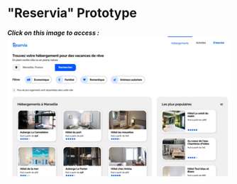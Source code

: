 # "Reservia" Prototype

**_Click on this image to access :_**
[![Reservia](https://github.com/ShayReichert/ShayPaulElyReichert_2_25022021/blob/master/images/screen.jpg)](https://shayreichert.github.io/ShayPaulElyReichert_2_25022021/)
